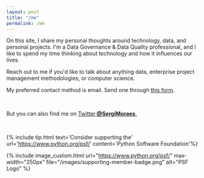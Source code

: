 ```yaml
---
layout: post
title: "/me"
permalink: /me
---
```


On this site, I share my personal thoughts around technology, data, and personal projects. I'm a Data Governance & Data Quality professional, and I like to spend my time thinking about technology and how it influences our lives.

Reach out to me if you'd like to talk about anything data, enterprise project management methodologies, or computer science.

My preferred contact method is email. Send one through <a href="https://sergiomoraes.dev/advice">this form</a>.

<br>

But you can also find me on <a href="//twitter.com/SergiMoraes">Twitter<b> @SergiMoraes</b>.</a>

<br>

{% include tip.html text='Consider supporting the' url='https://www.python.org/psf/' content='Python Software Foundation'%}

{% include image_custom.html url="https://www.python.org/psf/" max-width="250px" file="/images/supporting-member-badge.png" alt="PSF Logo" %}